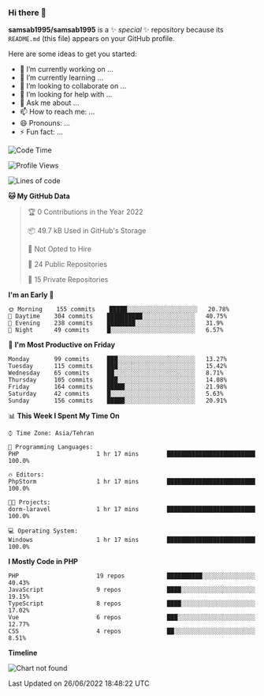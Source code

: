 ### Hi there 👋

**samsab1995/samsab1995** is a ✨ _special_ ✨ repository because its `README.md` (this file) appears on your GitHub profile.

Here are some ideas to get you started:

- 🔭 I’m currently working on ...
- 🌱 I’m currently learning ...
- 👯 I’m looking to collaborate on ...
- 🤔 I’m looking for help with ...
- 💬 Ask me about ...
- 📫 How to reach me: ...
- 😄 Pronouns: ...
- ⚡ Fun fact: ...

<!--START_SECTION:waka-->
![Code Time](http://img.shields.io/badge/Code%20Time-0%20secs-blue)

![Profile Views](http://img.shields.io/badge/Profile%20Views-0-blue)

![Lines of code](https://img.shields.io/badge/From%20Hello%20World%20I%27ve%20Written-877%20Thousand%20lines%20of%20code-blue)

**🐱 My GitHub Data** 

> 🏆 0 Contributions in the Year 2022
 > 
> 📦 49.7 kB Used in GitHub's Storage 
 > 
> 🚫 Not Opted to Hire
 > 
> 📜 24 Public Repositories 
 > 
> 🔑 15 Private Repositories  
 > 
**I'm an Early 🐤** 

```text
🌞 Morning    155 commits    █████░░░░░░░░░░░░░░░░░░░░   20.78% 
🌆 Daytime    304 commits    ██████████░░░░░░░░░░░░░░░   40.75% 
🌃 Evening    238 commits    ████████░░░░░░░░░░░░░░░░░   31.9% 
🌙 Night      49 commits     █░░░░░░░░░░░░░░░░░░░░░░░░   6.57%

```
📅 **I'm Most Productive on Friday** 

```text
Monday       99 commits     ███░░░░░░░░░░░░░░░░░░░░░░   13.27% 
Tuesday      115 commits    ███░░░░░░░░░░░░░░░░░░░░░░   15.42% 
Wednesday    65 commits     ██░░░░░░░░░░░░░░░░░░░░░░░   8.71% 
Thursday     105 commits    ███░░░░░░░░░░░░░░░░░░░░░░   14.08% 
Friday       164 commits    █████░░░░░░░░░░░░░░░░░░░░   21.98% 
Saturday     42 commits     █░░░░░░░░░░░░░░░░░░░░░░░░   5.63% 
Sunday       156 commits    █████░░░░░░░░░░░░░░░░░░░░   20.91%

```


📊 **This Week I Spent My Time On** 

```text
⌚︎ Time Zone: Asia/Tehran

💬 Programming Languages: 
PHP                      1 hr 17 mins        █████████████████████████   100.0%

🔥 Editors: 
PhpStorm                 1 hr 17 mins        █████████████████████████   100.0%

🐱‍💻 Projects: 
dorm-laravel             1 hr 17 mins        █████████████████████████   100.0%

💻 Operating System: 
Windows                  1 hr 17 mins        █████████████████████████   100.0%

```

**I Mostly Code in PHP** 

```text
PHP                      19 repos            ██████████░░░░░░░░░░░░░░░   40.43% 
JavaScript               9 repos             ████░░░░░░░░░░░░░░░░░░░░░   19.15% 
TypeScript               8 repos             ████░░░░░░░░░░░░░░░░░░░░░   17.02% 
Vue                      6 repos             ███░░░░░░░░░░░░░░░░░░░░░░   12.77% 
CSS                      4 repos             ██░░░░░░░░░░░░░░░░░░░░░░░   8.51%

```


**Timeline**

![Chart not found](https://raw.githubusercontent.com/samsab1995/samsab1995/main/charts/bar_graph.png) 


 Last Updated on 26/06/2022 18:48:22 UTC
<!--END_SECTION:waka-->
